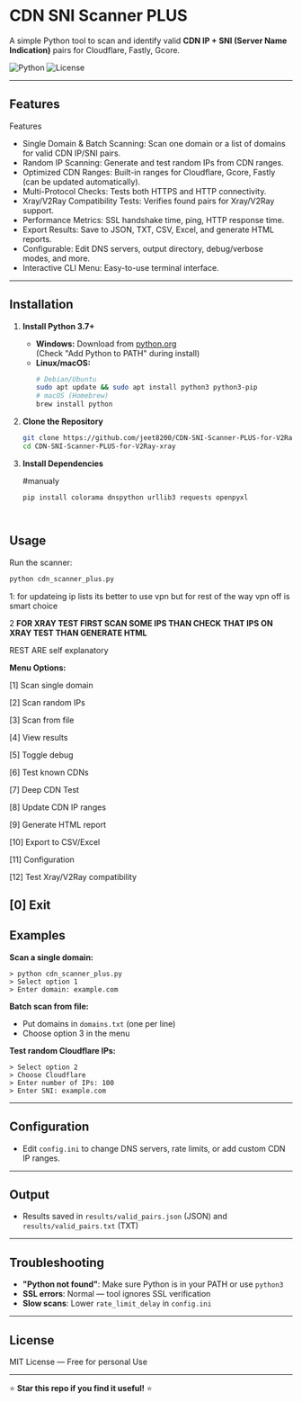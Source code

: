 # CDN SNI Scanner PLUS

A simple Python tool to scan and identify valid **CDN IP + SNI (Server Name Indication)** pairs for Cloudflare, Fastly, Gcore.

![Python](https://img.shields.io/badge/python-3.7%2B-blue)
![License](https://img.shields.io/badge/license-MIT-green)

---

## Features

Features

  -  Single Domain & Batch Scanning: Scan one domain or a list of domains for valid CDN IP/SNI pairs.
  -  Random IP Scanning: Generate and test random IPs from CDN ranges.
  -  Optimized CDN Ranges: Built-in ranges for Cloudflare, Gcore, Fastly (can be updated automatically).
  -  Multi-Protocol Checks: Tests both HTTPS and HTTP connectivity.
  -  Xray/V2Ray Compatibility Tests: Verifies found pairs for Xray/V2Ray support.
  -  Performance Metrics: SSL handshake time, ping, HTTP response time.
  -  Export Results: Save to JSON, TXT, CSV, Excel, and generate HTML reports.
  -  Configurable: Edit DNS servers, output directory, debug/verbose modes, and more.
  -  Interactive CLI Menu: Easy-to-use terminal interface.

---

## Installation

1. **Install Python 3.7+**

   - **Windows:** Download from [python.org](https://www.python.org/downloads/)  
     (Check "Add Python to PATH" during install)
   - **Linux/macOS:**
     ```bash
     # Debian/Ubuntu
     sudo apt update && sudo apt install python3 python3-pip
     # macOS (Homebrew)
     brew install python
     ```

2. **Clone the Repository**
    ```bash
    git clone https://github.com/jeet8200/CDN-SNI-Scanner-PLUS-for-V2Ray-xray.git
    cd CDN-SNI-Scanner-PLUS-for-V2Ray-xray
    ```

3. **Install Dependencies**
  
    #manualy
   ```
   pip install colorama dnspython urllib3 requests openpyxl
    
  
## Usage

Run the scanner:
```bash
python cdn_scanner_plus.py
```
1: for updateing ip lists its better to use vpn but for rest of the way vpn off is smart choice

2 ****FOR XRAY TEST FIRST SCAN SOME IPS  THAN CHECK THAT IPS ON XRAY TEST THAN GENERATE HTML****

REST ARE self explanatory

**Menu Options:**

[1]  Scan single domain

[2] Scan random IPs

[3] Scan from file

[4] View results

[5] Toggle debug

[6] Test known CDNs

[7] Deep CDN Test

[8] Update CDN IP ranges

[9] Generate HTML report

[10] Export to CSV/Excel

[11] Configuration

[12] Test Xray/V2Ray compatibility

[0] Exit
---

## Examples

**Scan a single domain:**
```text
> python cdn_scanner_plus.py
> Select option 1
> Enter domain: example.com
```

**Batch scan from file:**
- Put domains in `domains.txt` (one per line)
- Choose option 3 in the menu

**Test random Cloudflare IPs:**
```text
> Select option 2
> Choose Cloudflare
> Enter number of IPs: 100
> Enter SNI: example.com
```

---

## Configuration

- Edit `config.ini` to change DNS servers, rate limits, or add custom CDN IP ranges.

---

## Output

- Results saved in `results/valid_pairs.json` (JSON) and `results/valid_pairs.txt` (TXT)

---

## Troubleshooting

- **"Python not found"**: Make sure Python is in your PATH or use `python3`
- **SSL errors**: Normal — tool ignores SSL verification
- **Slow scans**: Lower `rate_limit_delay` in `config.ini`

---

## License

MIT License — Free for personal Use

---

⭐ **Star this repo if you find it useful!** ⭐
